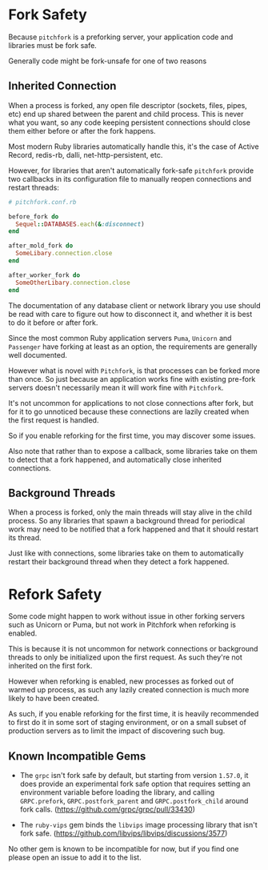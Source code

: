 # Fork Safety

Because `pitchfork` is a preforking server, your application code and libraries
must be fork safe.

Generally code might be fork-unsafe for one of two reasons

## Inherited Connection

When a process is forked, any open file descriptor (sockets, files, pipes, etc)
end up shared between the parent and child process. This is never what you
want, so any code keeping persistent connections should close them either
before or after the fork happens.

Most modern Ruby libraries automatically handle this, it's the case of
Active Record, redis-rb, dalli, net-http-persistent, etc.

However, for libraries that aren't automatically fork-safe
`pitchfork` provide two callbacks in its configuration file to manually
reopen connections and restart threads:

```ruby
# pitchfork.conf.rb

before_fork do
  Sequel::DATABASES.each(&:disconnect)
end

after_mold_fork do
  SomeLibary.connection.close
end

after_worker_fork do
  SomeOtherLibary.connection.close
end
```

The documentation of any database client or network library you use should be
read with care to figure out how to disconnect it, and whether it is best to
do it before or after fork.

Since the most common Ruby application servers `Puma`, `Unicorn` and `Passenger`
have forking at least as an option, the requirements are generally well documented.

However what is novel with `Pitchfork`, is that processes can be forked more than once.
So just because an application works fine with existing pre-fork servers doesn't necessarily
mean it will work fine with `Pitchfork`.

It's not uncommon for applications to not close connections after fork, but for it to go
unnoticed because these connections are lazily created when the first request is handled.

So if you enable reforking for the first time, you may discover some issues.

Also note that rather than to expose a callback, some libraries take on them to detect
that a fork happened, and automatically close inherited connections.

## Background Threads

When a process is forked, only the main threads will stay alive in the child process.
So any libraries that spawn a background thread for periodical work may need to be notified
that a fork happened and that it should restart its thread.

Just like with connections, some libraries take on them to automatically restart their background
thread when they detect a fork happened.

# Refork Safety

Some code might happen to work without issue in other forking servers such as Unicorn or Puma,
but not work in Pitchfork when reforking is enabled.

This is because it is not uncommon for network connections or background threads to only be
initialized upon the first request. As such they're not inherited on the first fork.

However when reforking is enabled, new processes as forked out of warmed up process, as such
any lazily created connection is much more likely to have been created.

As such, if you enable reforking for the first time, it is heavily recommended to first do it
in some sort of staging environment, or on a small subset of production servers as to limit the
impact of discovering such bug.

## Known Incompatible Gems

- The `grpc` isn't fork safe by default, but starting from version `1.57.0`, it does provide an experimental
  fork safe option that requires setting an environment variable before loading the library, and calling
  `GRPC.prefork`, `GRPC.postfork_parent` and `GRPC.postfork_child` around fork calls.
  (https://github.com/grpc/grpc/pull/33430)

- The `ruby-vips` gem binds the `libvips` image processing library that isn't fork safe.
  (https://github.com/libvips/libvips/discussions/3577)

No other gem is known to be incompatible for now, but if you find one please open an issue to add it to the list.
